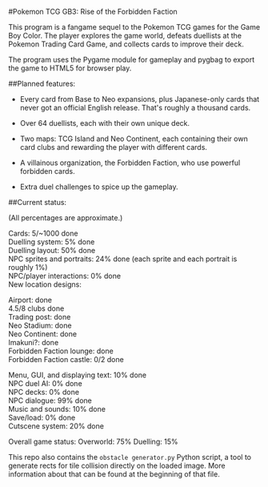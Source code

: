 #Pokemon TCG GB3: Rise of the Forbidden Faction

This program is a fangame sequel to the Pokemon TCG games for the Game Boy Color. The player explores the game world, defeats duellists at the Pokemon Trading Card Game, and collects cards to improve their deck.

The program uses the Pygame module for gameplay and pygbag to export the game to HTML5 for browser play.

##Planned features:

* Every card from Base to Neo expansions, plus Japanese-only cards that never got an official English release. That's roughly a thousand cards.

* Over 64 duellists, each with their own unique deck.

* Two maps: TCG Island and Neo Continent, each containing their own card clubs and rewarding the player with different cards.

* A villainous organization, the Forbidden Faction, who use powerful forbidden cards.

* Extra duel challenges to spice up the gameplay.

##Current status:

(All percentages are approximate.)

Cards: 5/~1000 done  
Duelling system: 5% done  
Duelling layout: 50% done  
NPC sprites and portraits: 24% done (each sprite and each portrait is roughly 1%)  
NPC/player interactions: 0% done  
New location designs:  

Airport: done  
4.5/8 clubs done  
Trading post: done  
Neo Stadium: done  
Neo Continent: done  
Imakuni?: done  
Forbidden Faction lounge: done  
Forbidden Faction castle: 0/2 done  
 
Menu, GUI, and displaying text: 10% done  
NPC duel AI: 0% done  
NPC decks: 0% done  
NPC dialogue: 99% done  
Music and sounds: 10% done  
Save/load: 0% done  
Cutscene system: 20% done

Overall game status:
Overworld: 75%
Duelling: 15%

This repo also contains the `obstacle generator.py` Python script, a tool to generate rects for tile collision directly on the loaded image. More information about that can be found at the beginning of that file.